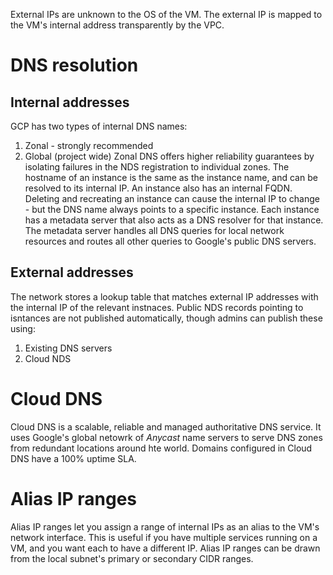 External IPs are unknown to the OS of the VM.
The external IP is mapped to the VM's internal address transparently by the VPC.

# DNS resolution
## Internal addresses
GCP has two types of internal DNS names:
1. Zonal - strongly recommended
1. Global (project wide)
Zonal DNS offers higher reliability guarantees by isolating failures in the NDS registration to individual zones.
The hostname of an instance is the same as the instance name, and can be resolved to its internal IP.
An instance also has an internal FQDN.
Deleting and recreating an instance can cause the internal IP to change - but the DNS name always points to a specific instance.
Each instance has a metadata server that also acts as a DNS resolver for that instance.
The metadata server handles all DNS queries for local network resources and routes all other queries to Google's public DNS servers.

## External addresses
The network stores a lookup table that matches external IP addresses with the internal IP of the relevant instnaces.
Public NDS records pointing to isntances are not published automatically, though admins can publish these using:
1. Existing DNS servers
1. Cloud NDS

# Cloud DNS
Cloud DNS is a scalable, reliable and managed authoritative DNS service.
It uses Google's global netowrk of _Anycast_ name servers to serve DNS zones from redundant locations around hte world.
Domains configured in Cloud DNS have a 100% uptime SLA.

# Alias IP ranges
Alias IP ranges let you assign a range of internal IPs as an alias to the VM's network interface.
This is useful if you have multiple services running on a VM, and you want each to have a different IP.
Alias IP ranges can be drawn from the local subnet's primary or secondary CIDR ranges.
